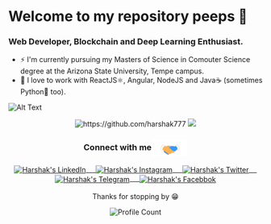 # Welcome to my repository peeps 👋

<!--
**Harshak777/Harshak777** is a ✨ _special_ ✨ repository because its `README.md` (this file) appears on your GitHub profile.

- 🔭 I’m currently working on ...
- 🌱 I’m currently learning ...
- 👯 I’m looking to collaborate on ...
- 🤔 I’m looking for help with ...
- 💬 Ask me about ...
- 📫 How to reach me: ...
- 😄 Pronouns: ...
- ⚡ Fun fact: ...
-->
### Web Developer, Blockchain and Deep Learning Enthusiast.
- ⚡ I'm currently pursuing my Masters of Science in Comouter Science degree at the Arizona State University, Tempe campus.
- 🌱 I love to work with ReactJS⚛️, Angular, NodeJS and Java☕️ (sometimes Python🐍 too).

 ![Alt Text](https://github.com/Harshak777/Harshak777/blob/master/wp.gif)

<p align="center">

<img src="https://github-readme-stats.vercel.app/api?username=harshak777&show_icons=true" alt="https://github.com/harshak777" /> 

<img src="https://github-readme-stats.vercel.app/api/top-langs/?username=harshak777&show_icons=true" />

 </p>

<!--
 - 📫 How to reach me:
<p><a href="https://https:///"><img src="https://img.shields.io/badge/website-black.svg?style=for-the-badge&logo=jekyll&logoColor=white" height=35></a>
<a href="https://github.com/Harshak777"><img src="https://img.shields.io/badge/github-black.svg?&style=for-the-badge&logo=github&logoColor=whitee" height=35></a> 
<a href="https://linkedin.com/in/Harshakkrishnaa777"><img src="https://img.shields.io/badge/linkedin-black.svg?&style=for-the-badge&logo=linkedin&logoColor=white" height=35></a>
<a href="https://www.facebook.com/Harshakkrishnaak/"><img src="https://img.shields.io/badge/facebook-black.svg?style=for-the-badge&logo=facebook&logoColor=white" height=35></a>
<a href="https://telegram.me/harshak777"><img src="https://img.shields.io/badge/telegram-black.svg?style=for-the-badge&logo=telegram&logoColor=white" height=35></a>
</p>
-->

<div align="center">
  <h3 align="center">Connect with me<img align="center" src="https://github.com/Harshak777/Harshak777/blob/master/Handshake.gif" height="33px" /></h3> 
</div>
<p align="center">
 <a href="https://linkedin.com/in/Harshakkrishnaa777" target="blank">
  <img align="center" alt="Harshak's LinkedIn" width="30px" src="https://www.vectorlogo.zone/logos/linkedin/linkedin-icon.svg" /> &nbsp; &nbsp;
 </a>
 <a href="https://www.instagram.com/harshak_krishnaa/" target="blank">
  <img align="center" alt="Harshak's Instagram" width="30px" src="https://www.vectorlogo.zone/logos/instagram/instagram-icon.svg" /> &nbsp; &nbsp;
 </a>
 <a href="https://twitter.com/harshak_777" target="blank">
  <img align="center" alt="Harshak's Twitter" width="30px" src="https://www.vectorlogo.zone/logos/twitter/twitter-official.svg" /> &nbsp; &nbsp;
 </a>
 <a href="https://telegram.me/harshak777" target="blank">
  <img align="center" alt="Harshak's Telegram" width="30px" src="https://www.vectorlogo.zone/logos/telegram/telegram-icon.svg" /> &nbsp; &nbsp;
 </a>
 <a href="https://www.facebook.com/Harshakkrishnaak/" target="blank">
  <img align="center" alt="Harshak's Facebbok" width="30px" src="https://www.vectorlogo.zone/logos/facebook/facebook-icon.svg" />
 </a> 
  <br/>
  <br/>
  Thanks for stopping by 😁<br/>
</p>
<p align="center"><img alt="Profile Count" src="https://komarev.com/ghpvc/?username=Harshak777&color=brightgreen&style=flat-square" />  </p>
 
